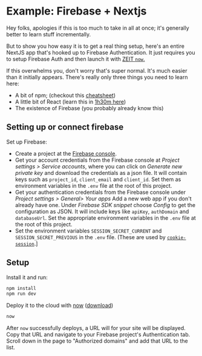 # Example: Firebase + Nextjs

Hey folks, apologies if this is too much to take in all at once; it's generally better to learn stuff incrementally.

But to show you how easy it is to get a real thing setup, here's an entire NextJS app that's hooked up to Firebase Authentication. It just requires you to setup Firebase Auth and then launch it with [ZEIT `now`.](https://zeit.co/)

If this overwhelms you, don't worry that's super normal. It's much easier than it initially appears. There's really only three things you need to learn here:

- A bit of npm; (checkout this [cheatsheet](https://gist.github.com/Flaque/df4e8676c243507cdd2a69b2c3610647))
- A little bit of React (learn this in [1h30m here](https://reactjs.org/tutorial/tutorial.html))
- The existence of Firebase (you probably already know this)

## Setting up or connect firebase

Set up Firebase:

- Create a project at the [Firebase console](https://console.firebase.google.com/).
- Get your account credentials from the Firebase console at _Project settings > Service accounts_, where you can click on _Generate new private key_ and download the credentials as a json file. It will contain keys such as `project_id`, `client_email` and `client_id`. Set them as environment variables in the `.env` file at the root of this project.
- Get your authentication credentials from the Firebase console under _Project settings > General> Your apps_ Add a new web app if you don't already have one. Under _Firebase SDK snippet_ choose _Config_ to get the configuration as JSON. It will include keys like `apiKey`, `authDomain` and `databaseUrl`. Set the appropriate environment variables in the `.env` file at the root of this project.
- Set the environment variables `SESSION_SECRET_CURRENT` and `SESSION_SECRET_PREVIOUS` in the `.env` file. (These are used by [`cookie-session`](https://github.com/expressjs/cookie-session/#secret).]

## Setup

Install it and run:

```bash
npm install
npm run dev
```

Deploy it to the cloud with [now](https://zeit.co/now) ([download](https://zeit.co/download))

```bash
now
```

After `now` successfully deploys, a URL will for your site will be displayed. Copy that URL and navigate to your Firebase project's Authentication tab. Scroll down in the page to "Authorized domains" and add that URL to the list.
